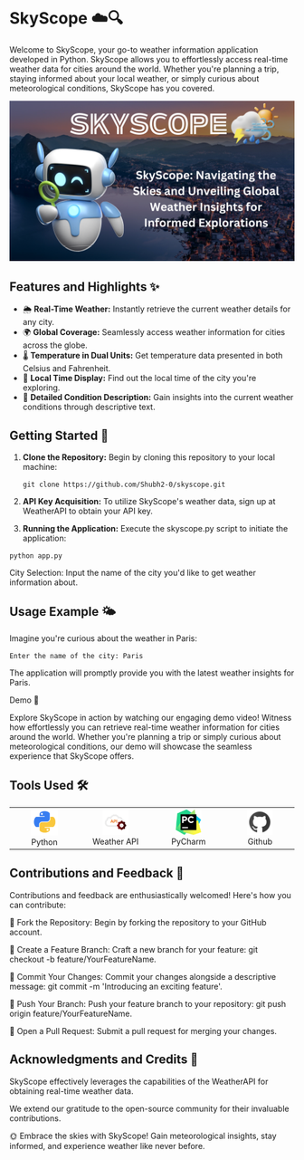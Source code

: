 # SkyScope ☁️🔍

Welcome to SkyScope, your go-to weather information application developed in Python. SkyScope allows you to effortlessly access real-time weather data for cities around the world. Whether you're planning a trip, staying informed about your local weather, or simply curious about meteorological conditions, SkyScope has you covered.

![Gameplay Demo](images/poster.png) 


## Features and Highlights ✨

- 🌦️ **Real-Time Weather:** Instantly retrieve the current weather details for any city.
- 🌍 **Global Coverage:** Seamlessly access weather information for cities across the globe.
- 🌡️ **Temperature in Dual Units:** Get temperature data presented in both Celsius and Fahrenheit.
- 📅 **Local Time Display:** Find out the local time of the city you're exploring.
- 🌈 **Detailed Condition Description:** Gain insights into the current weather conditions through descriptive text.

## Getting Started 🚀

1. **Clone the Repository:** Begin by cloning this repository to your local machine:

   ```
   git clone https://github.com/Shubh2-0/skyscope.git

   ```
   
2. **API Key Acquisition:** To utilize SkyScope's weather data, sign up at WeatherAPI to obtain your API key.

3. **Running the Application:** Execute the skyscope.py script to initiate the application:

```
python app.py
```

City Selection: Input the name of the city you'd like to get weather information about.

## Usage Example 🌤️

Imagine you're curious about the weather in Paris:

```
Enter the name of the city: Paris
```

The application will promptly provide you with the latest weather insights for Paris.


Demo 🎥

Explore SkyScope in action by watching our engaging demo video! Witness how effortlessly you can retrieve real-time weather information for cities around the world. Whether you're planning a trip or simply curious about meteorological conditions, our demo will showcase the seamless experience that SkyScope offers.


## Tools Used 🛠️

<table align="center">
  <tr>
    <td align="center" width="170">
      <img src="images/python.png" width="48" height="48" alt="Python" />
      <br>Python 
    </td>
    <td align="center" width="170">
      <img src="images/restful.png" width="45" height="45" alt="Github" />
      <br>Weather API
    </td>
    <td align="center" width="170">
      <img src="images/PyCharm.png" width="45" height="45" alt="PyCharm" />
      <br>PyCharm
    </td>
    <td align="center" width="170">
      <img src="images/github.png" width="45" height="45" alt="Github" />
      <br>Github
    </td>
  </tr>
 
</table>


## Contributions and Feedback 🤝

Contributions and feedback are enthusiastically welcomed! Here's how you can contribute:

📌 Fork the Repository: Begin by forking the repository to your GitHub account.

📌 Create a Feature Branch: Craft a new branch for your feature: git checkout -b feature/YourFeatureName.

📌 Commit Your Changes: Commit your changes alongside a descriptive message: git commit -m 'Introducing an exciting feature'.

📌 Push Your Branch: Push your feature branch to your repository: git push origin feature/YourFeatureName.

📌 Open a Pull Request: Submit a pull request for merging your changes.

## Acknowledgments and Credits 🙏

SkyScope effectively leverages the capabilities of the WeatherAPI for obtaining real-time weather data.

We extend our gratitude to the open-source community for their invaluable contributions.

🌞 Embrace the skies with SkyScope! Gain meteorological insights, stay informed, and experience weather like never before.
